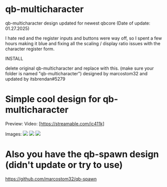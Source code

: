 # qb-multicharacter
qb-multicharacter design updated for newest qbcore (Date of update: 01.27.2025)

I hate red and the register inputs and buttons were way off, 
so I spent a few hours making it blue and fixing all the scaling / display ratio issues with the character register form.


INSTALL

delete original qb-multicharacter and replace with this. (make sure your folder is named "qb-multicharacter")
designed by marcostom32 and updated by itsbrendan#5279

# Simple cool design for qb-multicharacter
Preview:
Video: [https://streamable.com/ic411k]

Images:
![](https://cdn.discordapp.com/attachments/797581154315927573/913605200894390322/unknown.png)
![](https://cdn.discordapp.com/attachments/797581154315927573/913605260491231252/unknown.png)
![](https://cdn.discordapp.com/attachments/797581154315927573/913605989880692827/unknown.png)


# Also you have the qb-spawn design (didn't update or try to use)

https://github.com/marcostom32/qb-spawn


